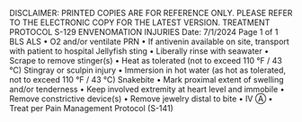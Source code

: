 DISCLAIMER: PRINTED COPIES ARE FOR REFERENCE ONLY. PLEASE REFER TO THE ELECTRONIC COPY FOR THE LATEST VERSION.
TREATMENT PROTOCOL S-129
ENVENOMATION INJURIES
Date: 7/1/2024 Page 1 of 1
BLS ALS
• O2 and/or ventilate PRN
• If antivenin available on site, transport with
patient to hospital
Jellyfish sting
• Liberally rinse with seawater
• Scrape to remove stinger(s)
• Heat as tolerated (not to exceed 110 °F / 43 °C)
Stingray or sculpin injury
• Immersion in hot water (as hot as tolerated, not
to exceed 110 °F / 43 °C)
Snakebite
• Mark proximal extent of swelling and/or
tenderness
• Keep involved extremity at heart level and
immobile
• Remove constrictive device(s)
• Remove jewelry distal to bite
• IV Ⓐ
• Treat per Pain Management Protocol (S-141)

